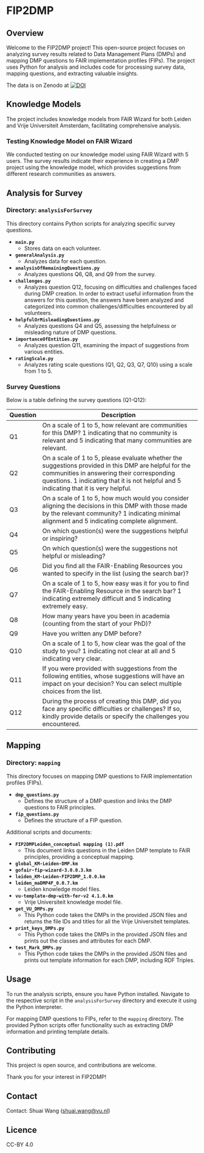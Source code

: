 # FIP2DMP

## Overview
Welcome to the FIP2DMP project! This open-source project focuses on analyzing survey results related to Data Management Plans (DMPs) and mapping DMP questions to FAIR implementation profiles (FIPs). The project uses Python for analysis and includes code for processing survey data, mapping questions, and extracting valuable insights.

The data is on Zenodo at [![DOI](https://zenodo.org/badge/DOI/10.5281/zenodo.10901000.svg)](https://doi.org/10.5281/zenodo.10901000)

## Knowledge Models
The project includes knowledge models from FAIR Wizard for both Leiden and Vrije Universiteit Amsterdam, facilitating comprehensive analysis.

### Testing Knowledge Model on FAIR Wizard
We conducted testing on our knowledge model using FAIR Wizard with 5 users. The survey results indicate their experience in creating a DMP project using the knowledge model, which provides suggestions from different research communities as answers.

## Analysis for Survey
### Directory: `analysisForSurvey`
This directory contains Python scripts for analyzing specific survey questions.

- **`main.py`**
  - Stores data on each volunteer.
- **`generalAnalysis.py`**
  - Analyzes data for each question.
- **`analysisOfRemainingQuestions.py`**
  - Analyzes questions Q6, Q8, and Q9 from the survey.
- **`challenges.py`**
  - Analyzes question Q12, focusing on difficulties and challenges faced during DMP creation. In order to extract useful information from the answers for this question, the answers have been analyzed and categorized into common challenges/difficulties encountered by all volunteers.
- **`helpfulOrMisleadingQuestions.py`**
  - Analyzes questions Q4 and Q5, assessing the helpfulness or misleading nature of DMP questions.
- **`importanceOfEntities.py`**
  - Analyzes question Q11, examining the impact of suggestions from various entities.
- **`ratingScale.py`**
  - Analyzes rating scale questions (Q1, Q2, Q3, Q7, Q10) using a scale from 1 to 5.

### Survey Questions
Below is a table defining the survey questions (Q1-Q12):

| Question | Description |
|----------|-------------|
| Q1       | On a scale of 1 to 5, how relevant are communities for this DMP? 1 indicating that no community is relevant and 5 indicating that many communities are relevant. |
| Q2       | On a scale of 1 to 5, please evaluate whether the suggestions provided in this DMP are helpful for the communities in answering their corresponding questions. 1 indicating that it is not helpful and 5 indicating that it is very helpful. |
| Q3       | On a scale of 1 to 5, how much would you consider aligning the decisions in this DMP with those made by the relevant community? 1 indicating minimal alignment and 5 indicating complete alignment. |
| Q4       | On which question(s) were the suggestions helpful or inspiring? |
| Q5       | On which question(s) were the suggestions not helpful or misleading? |
| Q6       | Did you find all the FAIR-Enabling Resources you wanted to specify in the list (using the search bar)? |
| Q7       | On a scale of 1 to 5, how easy was it for you to find the FAIR-Enabling Resource in the search bar? 1 indicating extremely difficult and 5 indicating extremely easy. |
| Q8       | How many years have you been in academia (counting from the start of your PhD)? |
| Q9       | Have you written any DMP before? |
| Q10      | On a scale of 1 to 5, how clear was the goal of the study to you? 1 indicating not clear at all and 5 indicating very clear. |
| Q11      | If you were provided with suggestions from the following entities, whose suggestions will have an impact on your decision? You can select multiple choices from the list. |
| Q12      | During the process of creating this DMP, did you face any specific difficulties or challenges? If so, kindly provide details or specify the challenges you encountered. |

## Mapping
### Directory: `mapping`
This directory focuses on mapping DMP questions to FAIR implementation profiles (FIPs).

- **`dmp_questions.py`**
  - Defines the structure of a DMP question and links the DMP questions to FAIR principles.
- **`fip_questions.py`**
  - Defines the structure of a FIP question.

Additional scripts and documents:
- **`FIP2DMPLeiden_conceptual mapping (1).pdf`**
  - This document links questions in the Leiden DMP template to FAIR principles, providing a conceptual mapping.
- **`global_KM-Leiden-DMP.km`**
- **`gofair-fip-wizard-3.0.0.3.km`**
- **`leiden_KM-Leiden-FIP2DMP_1.0.0.km`**
- **`leiden_maDMP4F_0.0.7.km`**
  - Leiden knowledge model files.
- **`vu-template-dmp-with-fer-v2 4.1.0.km`**
  - Vrije Universiteit knowledge model file.
- **`get_VU_DMPs.py`**
  - This Python code takes the DMPs in the provided JSON files and returns the file IDs and titles for all the Vrije Universiteit templates.
- **`print_keys_DMPs.py`**
  - This Python code takes the DMPs in the provided JSON files and prints out the classes and attributes for each DMP.
- **`test_Mark_DMPs.py`**
  - This Python code takes the DMPs in the provided JSON files and prints out template information for each DMP, including RDF Triples.

## Usage
To run the analysis scripts, ensure you have Python installed. Navigate to the respective script in the `analysisForSurvey` directory and execute it using the Python interpreter.

For mapping DMP questions to FIPs, refer to the `mapping` directory. The provided Python scripts offer functionality such as extracting DMP information and printing template details.

## Contributing
This project is open source, and contributions are welcome.

Thank you for your interest in FIP2DMP!

## Contact
Contact: Shuai Wang (shuai.wang@vu.nl)

## Licence
CC-BY 4.0
